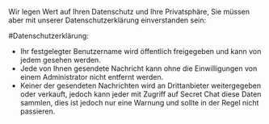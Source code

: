 
Wir legen Wert auf Ihren Datenschutz und Ihre Privatsphäre, Sie müssen aber mit unserer Datenschutzerklärung einverstanden sein:

#Datenschutzerklärung:

- Ihr festgelegter Benutzername wird öffentlich freigegeben und kann von jedem gesehen werden.
- Jede von Ihnen gesendete Nachricht kann ohne die Einwilligungen von einem Administrator nicht entfernt werden.
- Keiner der gesendeten Nachrichten wird an Drittanbieter weitergegeben oder verkauft, jedoch kann jeder mit Zugriff auf Secret Chat diese Daten sammlen, dies 
ist jedoch nur eine Warnung und sollte in der Regel nicht passieren.


